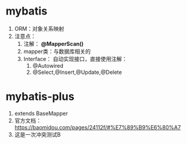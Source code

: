 # mybatis
1. ORM：对象关系映射
2. 注意点：
   1. 注解： **@MapperScan()**
   2. mapper类：与数据库相关的
   3. Interface： 自动实现接口，直接使用注解：
      1. @Autowired
      2. @Select,@Insert,@Update,@Delete 


# mybatis-plus
1. extends BaseMapper
2. 官方文档：https://baomidou.com/pages/24112f/#%E7%89%B9%E6%80%A7
3. 这是一次冲突测试B

